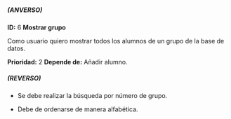 ##### (ANVERSO)
**ID:** 6 **Mostrar grupo**

Como usuario quiero  mostrar todos los alumnos de un grupo de la base de datos.

**Prioridad:** 2
**Depende de:** Añadir alumno.

##### (REVERSO)
* Se debe realizar la búsqueda por número de grupo.

* Debe de ordenarse de manera alfabética.
